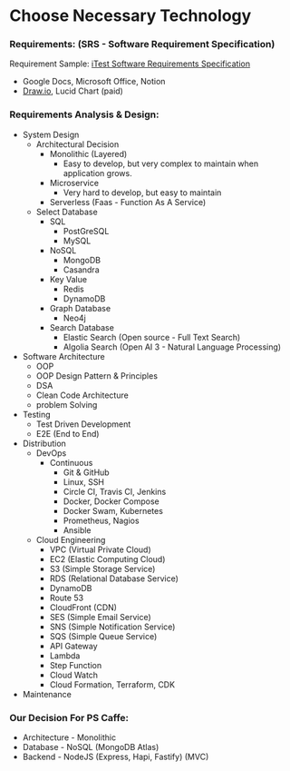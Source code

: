# Choose Necessary Technology

### Requirements: (SRS - Software Requirement Specification)

Requirement Sample: [iTest Software Requirements Specification](https://itest.sourceforge.net/documentation/developer/Software_Requirements_Specification-iTest.pdf)

- Google Docs, Microsoft Office, Notion
- [Draw.io](https://app.diagrams.net), Lucid Chart (paid)

### Requirements Analysis & Design:

- System Design
  - Architectural Decision
    - Monolithic (Layered)
      - Easy to develop, but very complex to maintain when application grows.
    - Microservice
      - Very hard to develop, but easy to maintain
    - Serverless (Faas - Function As A Service)
  - Select Database
    - SQL
      - PostGreSQL
      - MySQL
    - NoSQL
      - MongoDB
      - Casandra
    - Key Value
      - Redis
      - DynamoDB
    - Graph Database
      - Neo4j
    - Search Database
      - Elastic Search (Open source - Full Text Search)
      - Algolia Search (Open AI 3 - Natural Language Processing)
- Software Architecture
  - OOP
  - OOP Design Pattern & Principles
  - DSA
  - Clean Code Architecture
  - problem Solving
- Testing
  - Test Driven Development
  - E2E (End to End)
- Distribution
  - DevOps
    - Continuous
      - Git & GitHub
      - Linux, SSH
      - Circle CI, Travis CI, Jenkins
      - Docker, Docker Compose
      - Docker Swam, Kubernetes
      - Prometheus, Nagios
      - Ansible
  - Cloud Engineering
    - VPC (Virtual Private Cloud)
    - EC2 (Elastic Computing Cloud)
    - S3 (Simple Storage Service)
    - RDS (Relational Database Service)
    - DynamoDB
    - Route 53
    - CloudFront (CDN)
    - SES (Simple Email Service)
    - SNS (Simple Notification Service)
    - SQS (Simple Queue Service)
    - API Gateway
    - Lambda
    - Step Function
    - Cloud Watch
    - Cloud Formation, Terraform, CDK
- Maintenance

### Our Decision For PS Caffe:
- Architecture - Monolithic
- Database - NoSQL (MongoDB Atlas)
- Backend - NodeJS (Express, Hapi, Fastify) (MVC)